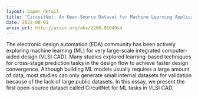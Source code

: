 ```yaml
---
layout: paper_detail
title: "CircuitNet: An Open-Source Dataset for Machine Learning Applications in Electronic Design Automation (EDA)"
date: 2022-08-01
arxiv_url: http://arxiv.org/abs/2208.01040v4
---
```


The electronic design automation (EDA) community has been actively exploring machine learning (ML) for very large-scale integrated computer-aided design (VLSI CAD). Many studies explored learning-based techniques for cross-stage prediction tasks in the design flow to achieve faster design convergence. Although building ML models usually requires a large amount of data, most studies can only generate small internal datasets for validation because of the lack of large public datasets. In this essay, we present the first open-source dataset called CircuitNet for ML tasks in VLSI CAD.
